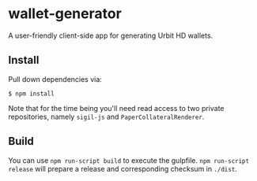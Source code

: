 # wallet-generator

A user-friendly client-side app for generating Urbit HD wallets.

## Install

Pull down dependencies via:

```
$ npm install
```

Note that for the time being you'll need read access to two private
repositories, namely `sigil-js` and `PaperCollateralRenderer`.

## Build

You can use `npm run-script build` to execute the gulpfile.  `npm run-script
release` will prepare a release and corresponding checksum in `./dist`.

